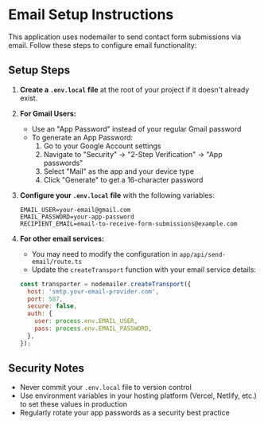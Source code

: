 # Email Setup Instructions

This application uses nodemailer to send contact form submissions via email. Follow these steps to configure email functionality:

## Setup Steps

1. **Create a `.env.local` file** at the root of your project if it doesn't already exist.

2. **For Gmail Users:**
   - Use an "App Password" instead of your regular Gmail password
   - To generate an App Password:
     1. Go to your Google Account settings
     2. Navigate to "Security" → "2-Step Verification" → "App passwords"
     3. Select "Mail" as the app and your device type
     4. Click "Generate" to get a 16-character password

3. **Configure your `.env.local` file** with the following variables:
   ```
   EMAIL_USER=your-email@gmail.com
   EMAIL_PASSWORD=your-app-password
   RECIPIENT_EMAIL=email-to-receive-form-submissions@example.com
   ```

4. **For other email services:**
   - You may need to modify the configuration in `app/api/send-email/route.ts`
   - Update the `createTransport` function with your email service details:
   ```javascript
   const transporter = nodemailer.createTransport({
     host: 'smtp.your-email-provider.com',
     port: 587,
     secure: false,
     auth: {
       user: process.env.EMAIL_USER,
       pass: process.env.EMAIL_PASSWORD,
     },
   });
   ```

## Security Notes

- Never commit your `.env.local` file to version control
- Use environment variables in your hosting platform (Vercel, Netlify, etc.) to set these values in production
- Regularly rotate your app passwords as a security best practice 